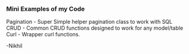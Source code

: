 ### Mini Examples of my Code   

Pagination - Super Simple helper pagination class to work with SQL  
CRUD - Common CRUD functions designed to work for any model/table  
Curl - Wrapper curl functions.  


-Nikhil